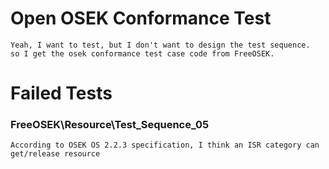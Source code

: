 # Open OSEK Conformance Test
	Yeah, I want to test, but I don't want to design the test sequence.
	so I get the osek conformance test case code from FreeOSEK.
	
# Failed Tests

### FreeOSEK\Resource\Test_Sequence_05
	According to OSEK OS 2.2.3 specification, I think an ISR category can get/release resource
	
	